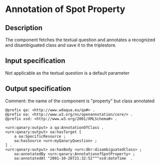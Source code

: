 # Annotation of Spot Property

## Description

The component fetches the textual question and annotates a recognized and disambiguated class and save it to the
triplestore.

## Input specification

Not applicable as the textual question is a default parameter

## Output specification

Comment: the name of the component is "property" but class annotated

```ttl
@prefix qa: <http://www.wdaqua.eu/qa#> .
@prefix oa: <http://www.w3.org/ns/openannotation/core/> .
@prefix xsd: <http://www.w3.org/2001/XMLSchema#> .

<urn:qanary:output> a qa:AnnotationOfClass .
<urn:qanary:output> oa:hasTarget [
	a oa:SpecificResource ;
 	oa:hasSource <urn:myQanaryQuestion> ;
] .
<urn:qanary:output> oa:hasBody <urn:dbr:disambiguatedClass> ;
    oa:annotatedBy <urn:qanary:AnnotationofSpotProperty> ;
    oa:annotatedAt "2001-10-26T21:32:52"^^xsd:dateTime  .
```
